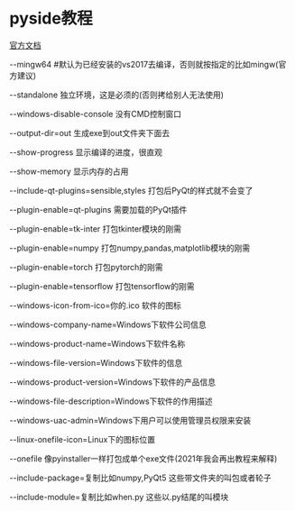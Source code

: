 # pyside教程

[官方文档](https://doc.qt.io/qtforpython/quickstart.html)



--mingw64 #默认为已经安装的vs2017去编译，否则就按指定的比如mingw(官方建议)

--standalone 独立环境，这是必须的(否则拷给别人无法使用)

--windows-disable-console 没有CMD控制窗口

--output-dir=out 生成exe到out文件夹下面去

--show-progress 显示编译的进度，很直观

--show-memory 显示内存的占用

--include-qt-plugins=sensible,styles 打包后PyQt的样式就不会变了

--plugin-enable=qt-plugins 需要加载的PyQt插件

--plugin-enable=tk-inter 打包tkinter模块的刚需

--plugin-enable=numpy 打包numpy,pandas,matplotlib模块的刚需

--plugin-enable=torch 打包pytorch的刚需

--plugin-enable=tensorflow 打包tensorflow的刚需

--windows-icon-from-ico=你的.ico 软件的图标

--windows-company-name=Windows下软件公司信息

--windows-product-name=Windows下软件名称

--windows-file-version=Windows下软件的信息

--windows-product-version=Windows下软件的产品信息

--windows-file-description=Windows下软件的作用描述

--windows-uac-admin=Windows下用户可以使用管理员权限来安装

--linux-onefile-icon=Linux下的图标位置

--onefile 像pyinstaller一样打包成单个exe文件(2021年我会再出教程来解释)

--include-package=复制比如numpy,PyQt5 这些带文件夹的叫包或者轮子

--include-module=复制比如when.py 这些以.py结尾的叫模块 
